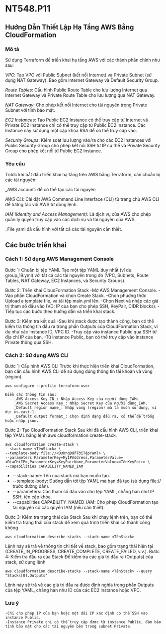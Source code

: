 # NT548.P11

## Hướng Dẫn Thiết Lập Hạ Tầng AWS Bằng CloudFormation

### Mô tả

Sử dụng Terraform để triển khai hạ tầng AWS với các thành phần chính như sau:

_VPC_: Tạo VPC với Public Subnet (kết nối Internet) và Private Subnet (sử dụng NAT Gateway). Bao gồm Internet Gateway và Default Security Group.

_Route Tables_: Cấu hình Public Route Table cho lưu lượng Internet qua Internet Gateway và Private Route Table cho lưu lượng qua NAT Gateway.

_NAT Gateway_: Cho phép kết nối Internet cho tài nguyên trong Private Subnet với tính bảo mật.

_EC2 Instances_: Tạo Public EC2 Instance có thể truy cập từ Internet và Private EC2 Instance chỉ có thể truy cập từ Public EC2 Instance. Các Instance này sử dụng một cặp khóa RSA để có thể truy cập vào.

_Security Groups_: Kiểm soát lưu lượng vào/ra cho các EC2 Instances với Public Security Group cho phép kết nối SSH từ IP cụ thể và Private Security Group cho phép kết nối từ Public EC2 Instance.

### Yêu cầu

Trước khi bắt đầu triển khai hạ tầng trên AWS bằng Terraform, cần chuẩn bị các tài nguyên:

_AWS account: để có thể tạo các tài nguyên

_AWS CLI_: Cài đặt AWS Command Line Interface (CLI) từ trang chủ AWS CLI để tương tác với AWS từ dòng lệnh.

_IAM (Identity and Access Management)_: Là dịch vụ của AWS cho phép quản lý quyền truy cập vào các dịch vụ và tài nguyên của AWS.

_File yaml đã cấu hình với tất cả các tài nguyên cần thiết.

## Các bước triển khai
### Cách 1: Sử dụng AWS Management Console
Bước 1: Chuẩn bị tệp YAML
Tạo một tệp YAML duy nhất (ví dụ: group_19.yml) với tất cả các tài nguyên trong đó (VPC, Subnets, Route Tables, NAT Gateway, EC2 Instances, và Security Groups).

Bước 2: Triển khai CloudFormation Stack
-Mở AWS Management Console.
-Vào phần CloudFormation và chọn Create Stack.
-Chọn phương thức Upload a template file, và tải tệp main.yml lên.
-Chọn Next và nhập các giá trị tham số đầu vào (VD: IP của bạn cho phép SSH, KeyPair, CIDR blocks).
-Tiếp tục các bước theo hướng dẫn và triển khai stack.

Bước 3: Kiểm tra kết quả
-Sau khi stack được tạo thành công, bạn có thể kiểm tra thông tin đầu ra trong phần Outputs của CloudFormation Stack, ví dụ như các Instance ID, VPC ID.
-Truy cập vào instance Public qua SSH từ địa chỉ IP của bạn.
-Từ instance Public, bạn có thể truy cập vào instance Private thông qua SSH.

### Cách 2: Sử dụng AWS CLI
Bước 1: Cấu hình AWS CLI
    Trước khi thực hiện triển khai CloudFormation, bạn cần cấu hình AWS CLI để sử dụng đúng thông tin tài khoản và vùng (region).

`aws configure --profile terraform-user`
    
    Điền các thông tin sau:
        _AWS Access Key ID_: Nhập Access Key của người dùng IAM.
        _AWS Secret Access Key_: Nhập Secret Key của người dùng IAM.
        _Default region name_: Nhập vùng (region) mà ta muốn sử dụng, ví dụ: us-east-1.
        _Default output format_: Chọn định dạng đầu ra, có thể để trống hoặc nhập json.

Bước 2: Tạo CloudFormation Stack
    Sau khi đã cấu hình AWS CLI, triển khai tệp YAML bằng lệnh aws cloudformation create-stack. 

    aws cloudformation create-stack \
    --stack-name <TênStack> \
    --template-body file://<ĐườngDẫnTớiTệpYaml> \
    --parameters ParameterKey=MyIPAddress,ParameterValue=<ĐịaChỉIP>,ParameterKey=KeyPairName,ParameterValue=<TênKeyPair> \
    --capabilities CAPABILITY_NAMED_IAM

* --stack-name: Tên của stack mà bạn muốn tạo.
* --template-body: Đường dẫn tới tệp YAML mà bạn đã tạo (sử dụng file:// trước đường dẫn).
* --parameters: Các tham số đầu vào cho tệp YAML, chẳng hạn như IP SSH, tên cặp khóa.
* --capabilities CAPABILITY_NAMED_IAM: Cho phép CloudFormation tạo tài nguyên có các quyền IAM (nếu cần thiết).

Bước 3: Kiểm tra trạng thái của Stack
    Sau khi chạy lệnh trên, bạn có thể kiểm tra trạng thái của stack để xem quá trình triển khai có thành công không

`aws cloudformation describe-stacks --stack-name <TênStack>`

Lệnh này sẽ trả về thông tin chi tiết về stack, bao gồm trạng thái hiện tại (CREATE_IN_PROGRESS, CREATE_COMPLETE, CREATE_FAILED, v.v.).
Bước 4: Kiểm tra đầu ra của Stack
Để kiểm tra các giá trị đầu ra (Outputs) của stack, sử dụng lệnh

`aws cloudformation describe-stacks --stack-name <TênStack> --query "Stacks[0].Outputs"`

Lệnh này sẽ trả về các giá trị đầu ra được định nghĩa trong phần Outputs của tệp YAML, chẳng hạn như ID của các EC2 instance hoặc VPC.

### Lưu ý 
    -Chỉ cho phép IP của bạn hoặc một dải IP xác định có thể SSH vào instance Public.
    -Instance Private chỉ có thể truy cập được từ instance Public, đảm bảo tính bảo mật cho các tài nguyên bên trong subnet Private.  



    




